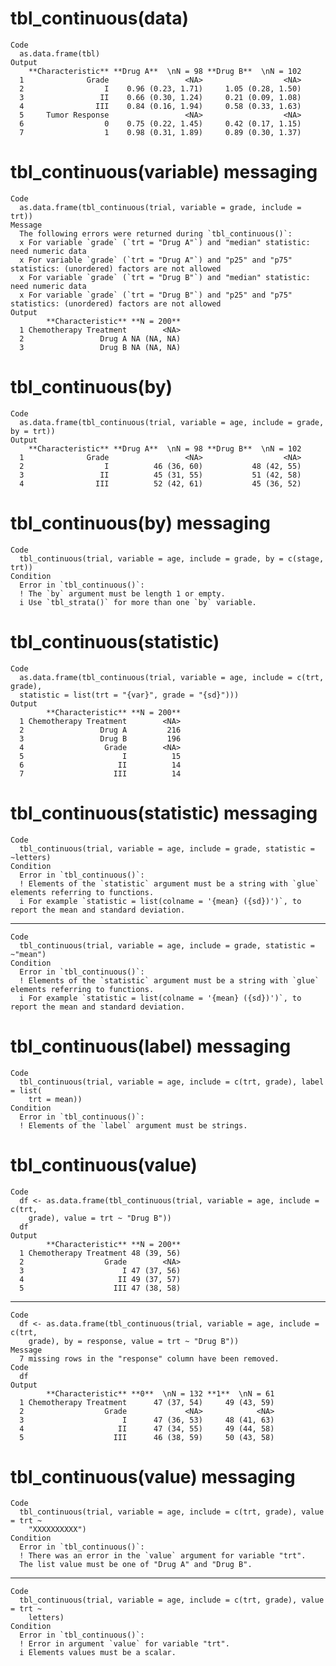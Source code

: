 # tbl_continuous(data)

    Code
      as.data.frame(tbl)
    Output
        **Characteristic** **Drug A**  \nN = 98 **Drug B**  \nN = 102
      1              Grade                 <NA>                  <NA>
      2                  I    0.96 (0.23, 1.71)     1.05 (0.28, 1.50)
      3                 II    0.66 (0.30, 1.24)     0.21 (0.09, 1.08)
      4                III    0.84 (0.16, 1.94)     0.58 (0.33, 1.63)
      5     Tumor Response                 <NA>                  <NA>
      6                  0    0.75 (0.22, 1.45)     0.42 (0.17, 1.15)
      7                  1    0.98 (0.31, 1.89)     0.89 (0.30, 1.37)

# tbl_continuous(variable) messaging

    Code
      as.data.frame(tbl_continuous(trial, variable = grade, include = trt))
    Message
      The following errors were returned during `tbl_continuous()`:
      x For variable `grade` (`trt = "Drug A"`) and "median" statistic: need numeric data
      x For variable `grade` (`trt = "Drug A"`) and "p25" and "p75" statistics: (unordered) factors are not allowed
      x For variable `grade` (`trt = "Drug B"`) and "median" statistic: need numeric data
      x For variable `grade` (`trt = "Drug B"`) and "p25" and "p75" statistics: (unordered) factors are not allowed
    Output
            **Characteristic** **N = 200**
      1 Chemotherapy Treatment        <NA>
      2                 Drug A NA (NA, NA)
      3                 Drug B NA (NA, NA)

# tbl_continuous(by)

    Code
      as.data.frame(tbl_continuous(trial, variable = age, include = grade, by = trt))
    Output
        **Characteristic** **Drug A**  \nN = 98 **Drug B**  \nN = 102
      1              Grade                 <NA>                  <NA>
      2                  I          46 (36, 60)           48 (42, 55)
      3                 II          45 (31, 55)           51 (42, 58)
      4                III          52 (42, 61)           45 (36, 52)

# tbl_continuous(by) messaging

    Code
      tbl_continuous(trial, variable = age, include = grade, by = c(stage, trt))
    Condition
      Error in `tbl_continuous()`:
      ! The `by` argument must be length 1 or empty.
      i Use `tbl_strata()` for more than one `by` variable.

# tbl_continuous(statistic)

    Code
      as.data.frame(tbl_continuous(trial, variable = age, include = c(trt, grade),
      statistic = list(trt = "{var}", grade = "{sd}")))
    Output
            **Characteristic** **N = 200**
      1 Chemotherapy Treatment        <NA>
      2                 Drug A         216
      3                 Drug B         196
      4                  Grade        <NA>
      5                      I          15
      6                     II          14
      7                    III          14

# tbl_continuous(statistic) messaging

    Code
      tbl_continuous(trial, variable = age, include = grade, statistic = ~letters)
    Condition
      Error in `tbl_continuous()`:
      ! Elements of the `statistic` argument must be a string with `glue` elements referring to functions.
      i For example `statistic = list(colname = '{mean} ({sd})')`, to report the mean and standard deviation.

---

    Code
      tbl_continuous(trial, variable = age, include = grade, statistic = ~"mean")
    Condition
      Error in `tbl_continuous()`:
      ! Elements of the `statistic` argument must be a string with `glue` elements referring to functions.
      i For example `statistic = list(colname = '{mean} ({sd})')`, to report the mean and standard deviation.

# tbl_continuous(label) messaging

    Code
      tbl_continuous(trial, variable = age, include = c(trt, grade), label = list(
        trt = mean))
    Condition
      Error in `tbl_continuous()`:
      ! Elements of the `label` argument must be strings.

# tbl_continuous(value)

    Code
      df <- as.data.frame(tbl_continuous(trial, variable = age, include = c(trt,
        grade), value = trt ~ "Drug B"))
      df
    Output
            **Characteristic** **N = 200**
      1 Chemotherapy Treatment 48 (39, 56)
      2                  Grade        <NA>
      3                      I 47 (37, 56)
      4                     II 49 (37, 57)
      5                    III 47 (38, 58)

---

    Code
      df <- as.data.frame(tbl_continuous(trial, variable = age, include = c(trt,
        grade), by = response, value = trt ~ "Drug B"))
    Message
      7 missing rows in the "response" column have been removed.
    Code
      df
    Output
            **Characteristic** **0**  \nN = 132 **1**  \nN = 61
      1 Chemotherapy Treatment      47 (37, 54)     49 (43, 59)
      2                  Grade             <NA>            <NA>
      3                      I      47 (36, 53)     48 (41, 63)
      4                     II      47 (34, 55)     49 (44, 58)
      5                    III      46 (38, 59)     50 (43, 58)

# tbl_continuous(value) messaging

    Code
      tbl_continuous(trial, variable = age, include = c(trt, grade), value = trt ~
        "XXXXXXXXXX")
    Condition
      Error in `tbl_continuous()`:
      ! There was an error in the `value` argument for variable "trt".
      The list value must be one of "Drug A" and "Drug B".

---

    Code
      tbl_continuous(trial, variable = age, include = c(trt, grade), value = trt ~
        letters)
    Condition
      Error in `tbl_continuous()`:
      ! Error in argument `value` for variable "trt".
      i Elements values must be a scalar.

